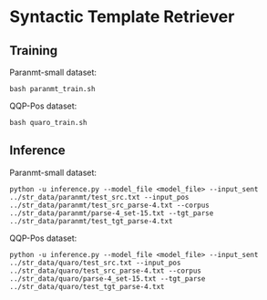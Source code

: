 # Syntactic Template Retriever

## Training
Paranmt-small dataset:
```
bash paranmt_train.sh
```

QQP-Pos dataset:
```
bash quaro_train.sh
```


## Inference

Paranmt-small dataset:
```
python -u inference.py --model_file <model_file> --input_sent ../str_data/paranmt/test_src.txt --input_pos ../str_data/paranmt/test_src_parse-4.txt --corpus ../str_data/paranmt/parse-4_set-15.txt --tgt_parse ../str_data/paranmt/test_tgt_parse-4.txt
```

QQP-Pos dataset:
```
python -u inference.py --model_file <model_file> --input_sent ../str_data/quaro/test_src.txt --input_pos ../str_data/quaro/test_src_parse-4.txt --corpus ../str_data/quaro/parse-4_set-15.txt --tgt_parse ../str_data/quaro/test_tgt_parse-4.txt
```
